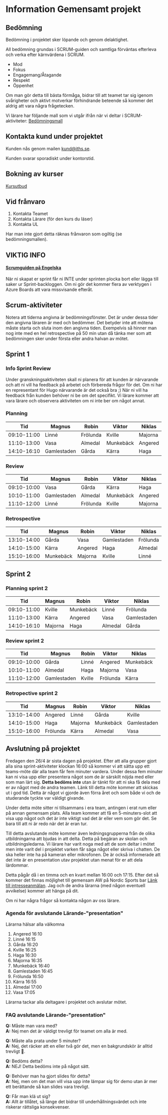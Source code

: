 # Information Gemensamt projekt

## Bedömning

Bedömning i projektet sker löpande och genom delaktighet.

All bedömning grundas i SCRUM-guiden och samtliga förväntas efterleva och verka efter kärnvärdena i SCRUM.

* Mod
* Fokus
* Engagemang/Åtagande
* Respekt
* Öppenhet

Om man gör detta till bästa förmåga, bidrar till att teamet tar sig igenom svårigheter och aktivt motverkar förhindrande beteende så kommer det aldrig att vara några frågetecken.

Vi lärare har följande mall som vi utgår ifrån när vi deltar i SCRUM-aktiviteter: [Bedömningsmall](./bedömningsmall.png)

## Kontakta kund under projektet

Kunden nås genom mailen [kund@iths.se](mailto:kund@iths.se).

Kunden svarar sporadiskt under kontorstid.

## Bokning av kurser

[Kursutbud](./Kurser%20och%20Workshops.pdf)

## Vid frånvaro

1. Kontakta Teamet
2. Kontakta Lärare (för den kurs du läser)
3. Kontakta UL

Har man inte gjort detta räknas frånvaron som ogiltig (se bedömningsmallen).

## VIKTIG INFO

#### [Scrumguiden på Engelska](./2020-Scrum-Guide-US.pdf)

När ni skapat er sprint får ni INTE under sprinten plocka bort eller lägga till saker ur Sprint-backloggen. Om ni gör det kommer flera av verktygen i Azure Boards att vara missvisande efteråt.

## Scrum-aktiviteter

Notera att tiderna angivna är bedömningsfönster. Det är under dessa tider den angivna läraren är med och bedömmer. Det betyder inte att mötena måste starta och sluta inom den angivna tiden. Exempelvis så hinner man nog inte med en hel retrospective på 50 min utan då tänka mer som att bedömningen sker under första eller andra halvan av mötet.

## Sprint 1

### Info Sprint Review

Under granskningsaktiviteten skall ni planera för att kunden är närvarande och att ni vill ha feedback på arbetet och förbereda frågor för det. Om ni har en representant för Hugo närvarande är det också bra ;) När ni vill ha feedback från kunden behöver ni be om det specifikt. Vi lärare kommer att vara lärare och observera aktiviteten om ni inte ber om något annat.


### Planning

| Tid         | Magnus      | Robin    | Viktor    | Niklas  |
| ----------- | ----------- | -------- | --------- | ------- |
| 09:10-11:00 | Linné       | Frölunda | Kville    | Majorna |
| 11:10-13:00 | Vasa        | Almedal  | Munkebäck | Angered |
| 14:10-16:10 | Gamlestaden | Gårda    | Kärra     | Haga    |

### Review

| Tid         | Magnus      | Robin    | Viktor    | Niklas  |
| ----------- | ----------- | -------- | --------- | ------- |
| 09:10-10:00 | Vasa        | Gårda    | Kärra     | Haga    |
| 10:10-11:00 | Gamlestaden | Almedal  | Munkebäck | Angered |
| 11:10-12:00 | Linné       | Frölunda | Kville    | Majorna |

### Retrospective

| Tid         | Magnus    | Robin   | Viktor      | Niklas   |
| ----------- | --------- | ------- | ----------- | -------- |
| 13:10-14:00 | Gårda     | Vasa    | Gamlestaden | Frölunda |
| 14:10-15:00 | Kärra     | Angered | Haga        | Almedal  |
| 15:10-16:00 | Munkebäck | Majorna | Kville      | Linné    |

## Sprint 2

### Planning sprint 2

| Tid         | Magnus  | Robin     | Viktor  | Niklas      |
| ----------- | ------- | --------- | ------- | ----------- |
| 09:10-11:00 | Kville  | Munkebäck | Linné   | Frölunda    |
| 11:10-13:00 | Kärra   | Angered   | Vasa    | Gamlestaden |
| 14:10-16:10 | Majorna | Haga      | Almedal | Gårda       |

### Review sprint 2

| Tid         | Magnus      | Robin  | Viktor   | Niklas    |
| ----------- | ----------- | ------ | -------- | --------- |
| 09:10-10:00 | Gårda       | Linné  | Angered  | Munkebäck |
| 10:10-11:00 | Almedal     | Haga   | Majorna  | Vasa      |
| 11:10-12:00 | Gamlestaden | Kville | Frölunda | Kärra     |

### Retropective sprint 2

| Tid         | Magnus   | Robin   | Viktor    | Niklas      |
| ----------- | -------- | ------- | --------- | ----------- |
| 13:10-14:00 | Angered  | Linné   | Gårda     | Kville      |
| 14:10-15:00 | Haga     | Majorna | Munkebäck | Gamlestaden |
| 15:10-16:00 | Frölunda | Kärra   | Almedal   | Vasa        |

## Avslutning på projektet

Fredagen den 26/4 är sista dagen på projektet. Efter att alla grupper gjort alla sina sprint-aktiviteter klockan 16:00 så kommer vi att sätta upp ett teams-möte där alla team får fem minuter vardera. Under dessa fem minuter kan ni visa upp eller presentera något som de är särskilt nöjda med eller som man lärt sig. **Detta bedöms inte** utan är tänkt för att ni ska få dela med er av något med de andra teamen. Länk till detta möte kommer att skickas ut i god tid.
Detta är något vi gjorde även förra året och som både vi och de studerande tyckte var väldigt givande.

Under detta möte sitter ni tillsammans i era team, antingen i erat rum eller på annan gemensam plats. Alla team kommer att få en 5-minuters-slot att visa upp något och det är inte viktigt vad det är eller vem som gör det. Se bara till att ni är redo när det är eran tur.

Till detta avslutande möte kommer även ledningsgrupperna från de olika utbildningarna att bjudas in att delta. Detta på begäran av skolan och utbildningsledarna. Vi lärare har varit noga med att de som deltar i mötet men inte varit del i projektet varken får säga något eller skriva i chatten. De ska heller inte ha på kameran eller mikrofonen. De är också informerade att det inte är en presentation utav projektet utan menat för er att dela lärdommar.

Detta pågår då i en timma och en kvart mellan 16:00 och 17:15. Efter det så kommer det finnas möjlighet till gemensam AW på Nordic Sports bar [Länk till intresseanmälan](https://forms.office.com/pages/responsepage.aspx?id=IZlnW_dTQkaiUYpgNgjSHENfdTOQuTNHscVrUzlJ4n5UMEtYUkRSSDVHSEE2VTJGWUM4SlhZV0xNTS4u). Jag och de andra lärarna (med någon eventuell avvikelse) kommer att hänga på dit.

Om ni har några frågor så kontakta någon av oss lärare.

### Agenda för avslutande Lärande-"presentation"

Lärarna hälsar alla välkomna

1. Angered 16:10
2. Linné 16:15
3. Gårda 16:20
4. Kville 16:25
5. Haga 16:30
6. Majorna 16:35
7. Munkebäck 16:40
8. Gamlestaden 16:45
9. Frölunda 16:50
10. Kärra 16:55
11. Almedal 17:00
12. Vasa 17:05

Lärarna tackar alla deltagare i projektet och avslutar mötet.

### FAQ avslutande Lärande-"presentation"

**Q:** Måste man vara med? </br>
**A:** Nej men det är väldigt trevligt för teamet om alla är med.

**Q:** Måste alla prata under 5 minuter? </br>
**A:** Nej, det räcker att en eller två gör det, men en bakgrundskör är alltid trevligt 🤣.

**Q:** Bedöms detta? </br>
**A:** NEJ! Detta bedöms inte på något sätt.

**Q:** Behöver man ha gjort slides för detta?</br>
**A:** Nej, men om det man vill visa upp inte lämpar sig för demo utan är mer ett berättande så kan slides vara trevligt.

**Q:** Får man klä ut sig? </br>
**A:** Allt är tillåtet, så länge det bidrar till underhållningsvärdet och inte riskerar rättsliga konsekvenser.
